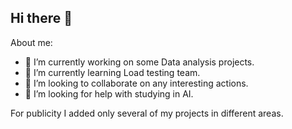 ## Hi there 👋

About me:

- 🔭 I’m currently working on some Data analysis projects.
- 🌱 I’m currently learning Load testing team.
- 👯 I’m looking to collaborate on any interesting actions.
- 🤔 I’m looking for help with studying in AI.

For publicity I added only several of my projects in different areas.
